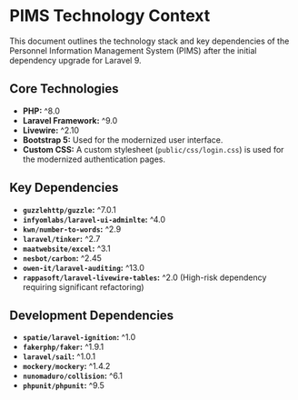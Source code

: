 # PIMS Technology Context

This document outlines the technology stack and key dependencies of the Personnel Information Management System (PIMS) after the initial dependency upgrade for Laravel 9.

## Core Technologies

*   **PHP:** ^8.0
*   **Laravel Framework:** ^9.0
*   **Livewire:** ^2.10
*   **Bootstrap 5:** Used for the modernized user interface.
*   **Custom CSS:** A custom stylesheet (`public/css/login.css`) is used for the modernized authentication pages.

## Key Dependencies

*   **`guzzlehttp/guzzle`:** ^7.0.1
*   **`infyomlabs/laravel-ui-adminlte`:** ^4.0
*   **`kwn/number-to-words`:** ^2.9
*   **`laravel/tinker`:** ^2.7
*   **`maatwebsite/excel`:** ^3.1
*   **`nesbot/carbon`:** ^2.45
*   **`owen-it/laravel-auditing`:** ^13.0
*   **`rappasoft/laravel-livewire-tables`:** ^2.0 (High-risk dependency requiring significant refactoring)

## Development Dependencies

*   **`spatie/laravel-ignition`:** ^1.0
*   **`fakerphp/faker`:** ^1.9.1
*   **`laravel/sail`:** ^1.0.1
*   **`mockery/mockery`:** ^1.4.2
*   **`nunomaduro/collision`:** ^6.1
*   **`phpunit/phpunit`:** ^9.5
